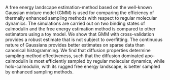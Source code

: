 A free energy landscape estimation-method based on the well-known Gaussian mixture model (GMM) is used for comparing the efficiency of thermally enhanced sampling methods with respect to regular molecular dynamics. The simulations are carried out on two binding states of calmodulin and the free energy estimation method is compared to other estimators using a toy model. We show that GMM with cross-validation provides a robust estimate that is not subject to overfitting. The continuous nature of Gaussians provides better estimates on sparse data than canonical histogramming. We find that diffusion properties determine sampling method effectiveness, such that the diffusion dominated apo-calmodulin is most efficiently sampled by regular molecular dynamics, while holo-calmodulin, with its rugged free energy landscape, is better sampled by enhanced sampling methods.
